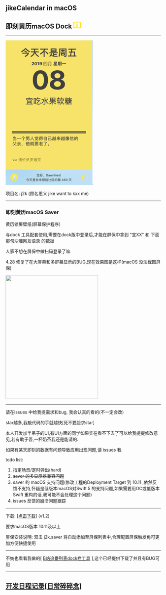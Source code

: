 ## jikeCalendar in macOS

## 即刻黄历macOS Dock <img src="./readSupport/j2k128.png" width=24 height=24/>

------



<img src="./readSupport/08.jpg" width=282 height=468/>

 项目名: j2k (顾名思义 jike want to kxx me)

------

### 即刻黄历macOS Saver

黄历锁屏壁纸(屏幕保护程序)

与dock 工具配套使用,需要在dock版中登录后,才能在屏保中拿到 "宜XX" 和 下面那句沙雕网友语录 的数据

人家不想在屏保中做扫码登录了嘛

4.28 修复了在大屏幕和多屏幕显示的BUG,现在效果图是这样(macOS 没法截图屏保)

<img src="./readSupport/saver.jpeg" width=300 height=400/>

------

请在issues 中给我提需求和bug, 我会认真的看的(不一定会改)

star越多,我敲代码的手就越快[死不要脸求star]

本人开发加半吊子的UI,有UI方面的同学如果实在看不下去了可以给我提提修改意见,若有助于吾,一杯奶茶我还是能请的.

如果有某天即刻的数据有问题导致应用出现问题,请 issues 我

todo list:

1. 指定场景/定时弹出(hard)
2. ~~saver 的多显示器兼容问题~~
3. saver 的 macOS 支持问题(修改工程的Deployment Target 到 10.11 ,依然反馈不支持,怀疑是低版本macOS对Swift 5 的支持问题,如果需要用OC或低版本Swift 重构的话,我可能不会处理这个问题)
4. issues 反馈的崩溃问题跟踪

------

下载:    [[点击下载]](https://github.com/Dawninest/jikeCalendar-macOS/releases/download/v1.2/J2K.zip) (v1.2)

要求macOS版本 10.11及以上

屏保安装说明:  双击 j2k.saver 将自动添加至屏保列表中,合理配置屏保触发角可更加方便快捷使用

------

不妨也看看我做的[ [B站追番列表dock栏工具](https://github.com/Dawninest/b2k-macos) ],这个已经提供下载了并且有BUG可用

------



## [开发日程记录[日常碎碎念]](./devHis.md)





















